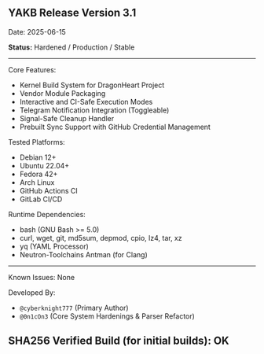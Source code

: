 ## YAKB Release Version 3.1

Date: 2025-06-15

**Status:** Hardened / Production / Stable

---

Core Features:
- Kernel Build System for DragonHeart Project
- Vendor Module Packaging
- Interactive and CI-Safe Execution Modes
- Telegram Notification Integration (Toggleable)
- Signal-Safe Cleanup Handler
- Prebuilt Sync Support with GitHub Credential Management

Tested Platforms:
- Debian 12+
- Ubuntu 22.04+
- Fedora 42+
- Arch Linux
- GitHub Actions CI
- GitLab CI/CD

Runtime Dependencies:
- bash (GNU Bash >= 5.0)
- curl, wget, git, md5sum, depmod, cpio, lz4, tar, xz
- yq (YAML Processor)
- Neutron-Toolchains Antman (for Clang)

---

Known Issues: None

Developed By:
- `@cyberknight777` (Primary Author)
- `@0n1cOn3` (Core System Hardenings & Parser Refactor)

SHA256 Verified Build (for initial builds): OK
---
